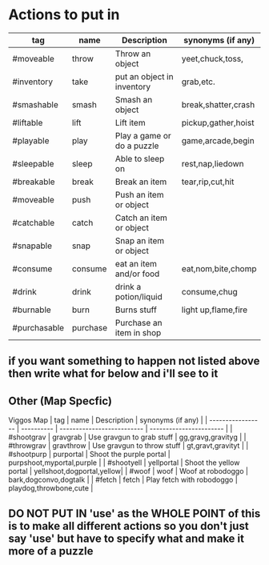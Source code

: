 # Actions to put in

| tag               | name       | Description                | synonyms (if any)         |
| ----------------- | ---------- | -------------------------- | -----------------------   |
| #moveable         | throw      | Throw an object            | yeet,chuck,toss,          |
| #inventory        | take       | put an object in inventory | grab,etc.                 |
| #smashable        | smash      | Smash an object            | break,shatter,crash       |
| #liftable         | lift       | Lift item                  | pickup,gather,hoist       |
| #playable         | play       | Play a game or do a puzzle | game,arcade,begin         |
| #sleepable        | sleep      | Able to sleep on           | rest,nap,liedown          |
| #breakable        | break      | Break an item              | tear,rip,cut,hit          |
| #moveable         | push       | Push an item or object     |                           |
| #catchable        | catch      | Catch an item or object    |                           |
| #snapable         | snap       | Snap an item or object     |                           |
| #consume          | consume    | eat an item and/or food    | eat,nom,bite,chomp        |
| #drink            | drink      | drink a potion/liquid      | consume,chug              |
| #burnable         | burn       | Burns stuff                | light up,flame,fire       |
| #purchasable      | purchase   | Purchase an item in shop   |                           |

## if you want something to happen not listed above then write what for below and i'll see to it


## Other (Map Specfic)

Viggos Map
| tag               | name       | Description                | synonyms (if any)         |
| ----------------- | ---------- | -------------------------- | -----------------------   |
| #shootgrav        | gravgrab   | Use gravgun to grab stuff  | gg,gravg,gravityg         |
| #throwgrav        | gravthrow  | Use gravgun to throw stuff | gt,gravt,gravityt         |
| #shootpurp        | purportal  | Shoot the purple portal    | purpshoot,myportal,purple |
| #shootyell        | yellportal | Shoot the yellow portal    | yellshoot,dogportal,yellow|
| #woof             | woof       | Woof at robodoggo          | bark,dogconvo,dogtalk     |
| #fetch            | fetch      | Play fetch with robodoggo  | playdog,throwbone,cute    |

## **DO NOT PUT IN 'use'** as the WHOLE POINT of this is to make all different actions so you don't just say 'use' but have to specify what and make it more of a puzzle
